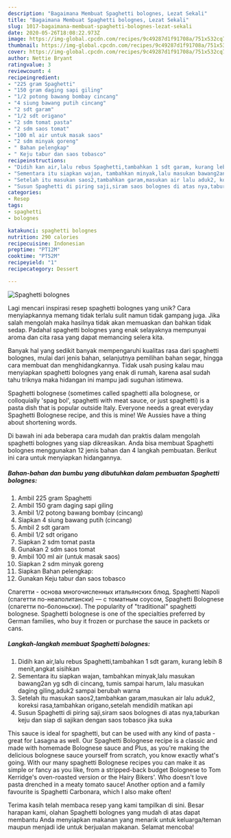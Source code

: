 ```yaml
---
description: "Bagaimana Membuat Spaghetti bolognes, Lezat Sekali"
title: "Bagaimana Membuat Spaghetti bolognes, Lezat Sekali"
slug: 1017-bagaimana-membuat-spaghetti-bolognes-lezat-sekali
date: 2020-05-26T18:08:22.973Z
image: https://img-global.cpcdn.com/recipes/9c49287d1f91708a/751x532cq70/spaghetti-bolognes-foto-resep-utama.jpg
thumbnail: https://img-global.cpcdn.com/recipes/9c49287d1f91708a/751x532cq70/spaghetti-bolognes-foto-resep-utama.jpg
cover: https://img-global.cpcdn.com/recipes/9c49287d1f91708a/751x532cq70/spaghetti-bolognes-foto-resep-utama.jpg
author: Nettie Bryant
ratingvalue: 3
reviewcount: 4
recipeingredient:
- "225 gram Spaghetti"
- "150 gram daging sapi giling"
- "1/2 potong bawang bombay cincang"
- "4 siung bawang putih cincang"
- "2 sdt garam"
- "1/2 sdt origano"
- "2 sdm tomat pasta"
- "2 sdm saos tomat"
- "100 ml air untuk masak saos"
- "2 sdm minyak goreng"
- " Bahan pelengkap"
- " Keju tabur dan saos tobasco"
recipeinstructions:
- "Didih kan air,lalu rebus Spaghetti,tambahkan 1 sdt garam, kurang lebih 8 menit,angkat sisihkan"
- "Sementara itu siapkan wajan, tambahkan minyak,lalu masukan bawang2an yg sdh di cincang, tumis sampai harum, lalu masukan daging giling,aduk2 sampai berubah warna"
- "Setelah itu masukan saos2,tambahkan garam,masukan air lalu aduk2, koreksi rasa,tambahkan origano,setelah mendidih matikan api"
- "Susun Spaghetti di piring saji,siram saos bolognes di atas nya,taburkan keju dan siap di sajikan dengan saos tobasco jika suka"
categories:
- Resep
tags:
- spaghetti
- bolognes

katakunci: spaghetti bolognes 
nutrition: 290 calories
recipecuisine: Indonesian
preptime: "PT12M"
cooktime: "PT52M"
recipeyield: "1"
recipecategory: Dessert

---
```



![Spaghetti bolognes](https://img-global.cpcdn.com/recipes/9c49287d1f91708a/751x532cq70/spaghetti-bolognes-foto-resep-utama.jpg)

Lagi mencari inspirasi resep spaghetti bolognes yang unik? Cara menyiapkannya memang tidak terlalu sulit namun tidak gampang juga. Jika salah mengolah maka hasilnya tidak akan memuaskan dan bahkan tidak sedap. Padahal spaghetti bolognes yang enak selayaknya mempunyai aroma dan cita rasa yang dapat memancing selera kita.

Banyak hal yang sedikit banyak mempengaruhi kualitas rasa dari spaghetti bolognes, mulai dari jenis bahan, selanjutnya pemilihan bahan segar, hingga cara membuat dan menghidangkannya. Tidak usah pusing kalau mau menyiapkan spaghetti bolognes yang enak di rumah, karena asal sudah tahu triknya maka hidangan ini mampu jadi suguhan istimewa.

Spaghetti bolognese (sometimes called spaghetti alla bolognese, or colloquially &#39;spag bol&#39;, spaghetti with meat sauce, or just spaghetti) is a pasta dish that is popular outside Italy. Everyone needs a great everyday Spaghetti Bolognese recipe, and this is mine! We Aussies have a thing about shortening words.


Di bawah ini ada beberapa cara mudah dan praktis dalam mengolah spaghetti bolognes yang siap dikreasikan. Anda bisa membuat Spaghetti bolognes menggunakan 12 jenis bahan dan 4 langkah pembuatan. Berikut ini cara untuk menyiapkan hidangannya.

<!--inarticleads1-->

##### Bahan-bahan dan bumbu yang dibutuhkan dalam pembuatan Spaghetti bolognes:

1. Ambil 225 gram Spaghetti
1. Ambil 150 gram daging sapi giling
1. Ambil 1/2 potong bawang bombay (cincang)
1. Siapkan 4 siung bawang putih (cincang)
1. Ambil 2 sdt garam
1. Ambil 1/2 sdt origano
1. Siapkan 2 sdm tomat pasta
1. Gunakan 2 sdm saos tomat
1. Ambil 100 ml air (untuk masak saos)
1. Siapkan 2 sdm minyak goreng
1. Siapkan  Bahan pelengkap:
1. Gunakan  Keju tabur dan saos tobasco


Cпагетти - основа многочисленных итальянских блюд. Spaghetti Napoli (спагетти по-неаполитански) — с томатным соусом, Spaghetti Bolognese (спагетти по-болоньски). The popularity of &#34;traditional&#34; spaghetti bolognese. Spaghetti bolognese is one of the specialties preferred by German families, who buy it frozen or purchase the sauce in packets or cans. 

<!--inarticleads2-->

##### Langkah-langkah membuat Spaghetti bolognes:

1. Didih kan air,lalu rebus Spaghetti,tambahkan 1 sdt garam, kurang lebih 8 menit,angkat sisihkan
1. Sementara itu siapkan wajan, tambahkan minyak,lalu masukan bawang2an yg sdh di cincang, tumis sampai harum, lalu masukan daging giling,aduk2 sampai berubah warna
1. Setelah itu masukan saos2,tambahkan garam,masukan air lalu aduk2, koreksi rasa,tambahkan origano,setelah mendidih matikan api
1. Susun Spaghetti di piring saji,siram saos bolognes di atas nya,taburkan keju dan siap di sajikan dengan saos tobasco jika suka


This sauce is ideal for spaghetti, but can be used with any kind of pasta - great for Lasagna as well. Our Spaghetti Bolognese recipe is a classic and made with homemade Bolognese sauce and Plus, as you&#39;re making the delicious bolognese sauce yourself from scratch, you know exactly what&#39;s going. With our many spaghetti Bolognese recipes you can make it as simple or fancy as you like, from a stripped-back budget Bolognese to Tom Kerridge&#39;s oven-roasted version or the Hairy Bikers&#39;. Who doesn&#39;t love pasta drenched in a meaty tomato sauce! Another option and a family favourite is Spaghetti Carbonara, which I also make often! 

Terima kasih telah membaca resep yang kami tampilkan di sini. Besar harapan kami, olahan Spaghetti bolognes yang mudah di atas dapat membantu Anda menyiapkan makanan yang menarik untuk keluarga/teman maupun menjadi ide untuk berjualan makanan. Selamat mencoba!
